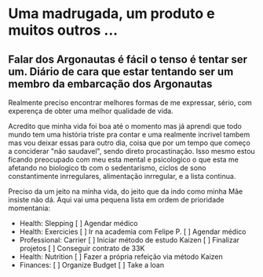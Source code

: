 Uma madrugada, um produto e muitos outros ...
=============================================

Falar dos Argonautas é fácil o tenso é tentar ser um. Diário de cara que estar 
tentando ser um membro da embarcação dos Argonautas
----------------------------------------------------

Realmente preciso encontrar melhores formas de me expressar, sério, com experença
de obter uma melhor qualidade de vida.

Acredito que minha vida foi boa até o momento mas já aprendi que todo mundo tem
uma história triste pra contar e uma realmente incrivel tambem mas vou deixar essas
para outro dia, coisa que por um tempo que começo a conciderar "não saudavel", sendo
direto procastinação. Isso mesmo estou ficando preocupado com meu esta mental e
psicologico o que esta me afetando no biologico tb com o sedentarismo, ciclos de sono
constantimente inrregulares, alimentação inrregular, e a lista continua.

Preciso da um jeito na minha vida, do jeito que da indo como minha Mãe insiste
não dá. Aqui vai uma pequena lista em ordem de prioridade momentania:

- Health: Slepping
  [ ] Agendar médico
- Health: Exercicies
  [ ] Ir na academia com Felipe P.
  [ ] Agendar médico
- Professional: Carrier
  [ ] Iniciar método de estudo Kaizen
  [ ] Finalizar projetos
  [ ] Conseguir contrato de 33K
- Health: Nutrition
  [ ] Fazer a própria refeição via método Kaizen
- Finances:
  [ ] Organize Budget
  [ ] Take a loan
